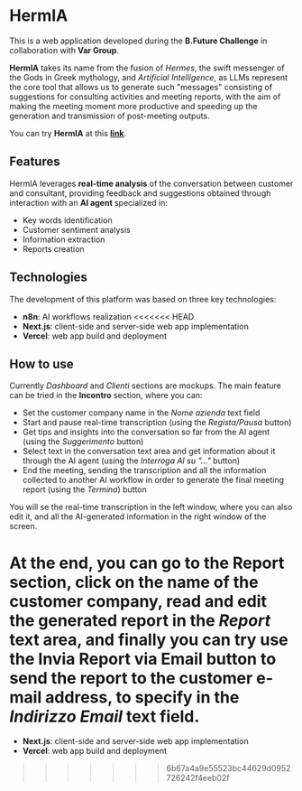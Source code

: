 # HermIA

This is a web application developed during the **B.Future Challenge** in collaboration with **Var Group**.

**HermIA** takes its name from the fusion of *Hermes*, the swift messenger of the Gods in Greek mythology, and *Artificial Intelligence*, as LLMs represent the core tool that allows us to generate such "messages" consisting of suggestions for consulting activities and meeting reports, with the aim of making the meeting moment more productive and speeding up the generation and transmission of post-meeting outputs.

You can try **HermIA** at this [**link**](https://hermia.vercel.app).

## Features

HermIA leverages **real-time analysis** of the conversation between customer and consultant, providing feedback and suggestions obtained through interaction with an **AI agent** specialized in:
- Key words identification
- Customer sentiment analysis 
- Information extraction
- Reports creation

## Technologies

The development of this platform was based on three key technologies:
- **n8n**: AI workflows realization
<<<<<<< HEAD
- **Next.js**: client-side and server-side web app implementation
- **Vercel**: web app build and deployment

## How to use

Currently *Dashboard* and *Clienti* sections are mockups. The main feature can be tried in the **Incontro** section, where you can:
- Set the customer company name in the *Nome azienda* text field
- Start and pause real-time transcription (using the *Regista/Pausa* button)
- Get tips and insights into the conversation so far from the AI agent (using the *Suggerimento* button)
- Select text in the conversation text area and get information about it through the AI agent (using the *Interroga AI su "..."* button)
- End the meeting, sending the transcription and all the information collected to another AI workflow in order to generate the final meeting report (using the *Termina*) button

You will se the real-time transcription in the left window, where you can also edit it, and all the AI-generated information in the right window of the screen.

At the end, you can go to the **Report** section, click on the name of the customer company, read and edit the generated report in the *Report* text area, and finally you can try use the **Invia Report via Email** button to send the report to the customer e-mail address, to specify in the *Indirizzo Email* text field.
=======
- **Next.js**: client-side and server-side web app implementation
- **Vercel**: web app build and deployment
>>>>>>> 6b67a4a9e55523bc44629d0952726242f4eeb02f
